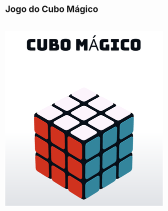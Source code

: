 # Jogo do Cubo Mágico
<p align="center">
<br>
<br>        
<a href="https://wsfreelancer.me/CuboMagico/">
        <img alt="https://wsfreelancer.me/CuboMagico/" src="./img/Thumbnail.png" />
    </a>